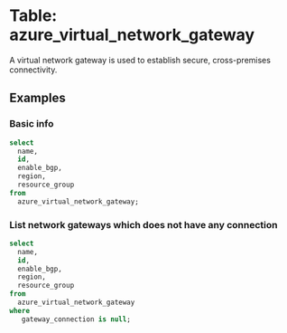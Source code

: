 # Table: azure_virtual_network_gateway

A virtual network gateway is used to establish secure, cross-premises connectivity.

## Examples

### Basic info

```sql
select
  name,
  id,
  enable_bgp,
  region,
  resource_group
from
  azure_virtual_network_gateway;
```

### List network gateways which does not have any connection

```sql
select
  name,
  id,
  enable_bgp,
  region,
  resource_group
from
  azure_virtual_network_gateway
where
   gateway_connection is null;
```
